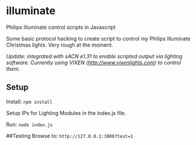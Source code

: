 # illuminate
Philips Illuminate control scripts in Javascript

Some basic protocol hacking to create script to control my Philips Illuminate Christmas lights. Very rough at the moment.

*Update: integrated with sACN e1.31 to enable scripted output via lighting software. 
Currently using VIXEN (http://www.vixenlights.com) to control them.*

## Setup
Install: `npm install`

Setup IPs for Lighting Modules in the index.js file.

Run: `node index.js`

##Testing
Browse to: `http://127.0.0.1:3000?test=1`



